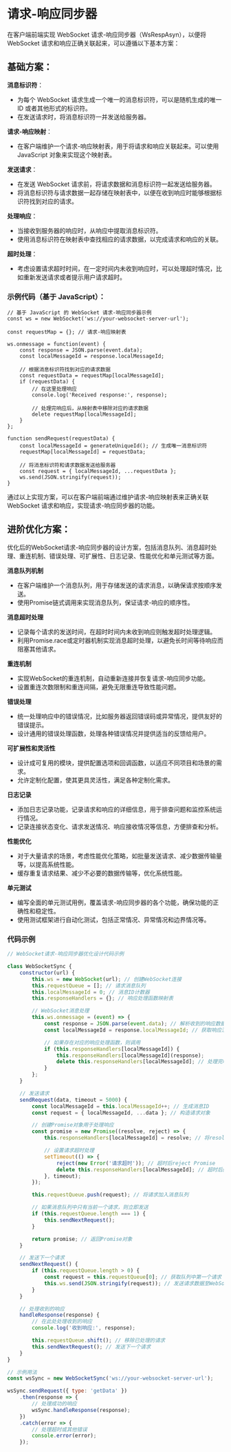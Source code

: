 # 请求-响应同步器

在客户端前端实现 WebSocket 请求-响应同步器（WsRespAsyn），以便将 WebSocket 请求和响应正确关联起来，可以遵循以下基本方案：

## 基础方案：

**消息标识符**：

- 为每个 WebSocket 请求生成一个唯一的消息标识符，可以是随机生成的唯一 ID 或者其他形式的标识符。
- 在发送请求时，将消息标识符一并发送给服务器。

**请求-响应映射**：

- 在客户端维护一个请求-响应映射表，用于将请求和响应关联起来。可以使用 JavaScript 对象来实现这个映射表。

**发送请求**：

- 在发送 WebSocket 请求前，将请求数据和消息标识符一起发送给服务器。
- 将消息标识符与请求数据一起存储在映射表中，以便在收到响应时能够根据标识符找到对应的请求。

**处理响应**：

- 当接收到服务器的响应时，从响应中提取消息标识符。
- 使用消息标识符在映射表中查找相应的请求数据，以完成请求和响应的关联。

**超时处理**：

- 考虑设置请求超时时间，在一定时间内未收到响应时，可以处理超时情况，比如重新发送请求或者提示用户请求超时。



### 示例代码（基于 JavaScript）：

```
// 基于 JavaScript 的 WebSocket 请求-响应同步器示例
const ws = new WebSocket('ws://your-websocket-server-url');

const requestMap = {}; // 请求-响应映射表

ws.onmessage = function(event) {
    const response = JSON.parse(event.data);
    const localMessageId = response.localMessageId;

    // 根据消息标识符找到对应的请求数据
    const requestData = requestMap[localMessageId];
    if (requestData) {
        // 在这里处理响应
        console.log('Received response:', response);

        // 处理完响应后，从映射表中移除对应的请求数据
        delete requestMap[localMessageId];
    }
};

function sendRequest(requestData) {
    const localMessageId = generateUniqueId(); // 生成唯一消息标识符
    requestMap[localMessageId] = requestData;

    // 将消息标识符和请求数据发送给服务器
    const request = { localMessageId, ...requestData };
    ws.send(JSON.stringify(request));
}
```

通过以上实现方案，可以在客户端前端通过维护请求-响应映射表来正确关联 WebSocket 请求和响应，实现请求-响应同步器的功能。







## 进阶优化方案：

优化后的WebSocket请求-响应同步器的设计方案，包括消息队列、消息超时处理、重连机制、错误处理、可扩展性、日志记录、性能优化和单元测试等方面。



**消息队列机制**

- 在客户端维护一个消息队列，用于存储发送的请求消息，以确保请求按顺序发送。
- 使用Promise链式调用来实现消息队列，保证请求-响应的顺序性。

**消息超时处理**

- 记录每个请求的发送时间，在超时时间内未收到响应则触发超时处理逻辑。
- 利用Promise.race或定时器机制实现消息超时处理，以避免长时间等待响应而阻塞其他请求。

**重连机制**

- 实现WebSocket的重连机制，自动重新连接并恢复请求-响应同步功能。
- 设置重连次数限制和重连间隔，避免无限重连导致性能问题。

**错误处理**

- 统一处理响应中的错误情况，比如服务器返回错误码或异常情况，提供友好的错误提示。
- 设计通用的错误处理函数，处理各种错误情况并提供适当的反馈给用户。

**可扩展性和灵活性**

- 设计成可复用的模块，提供配置选项和回调函数，以适应不同项目和场景的需求。
- 允许定制化配置，使其更具灵活性，满足各种定制化需求。

**日志记录**

- 添加日志记录功能，记录请求和响应的详细信息，用于排查问题和监控系统运行情况。
- 记录连接状态变化、请求发送情况、响应接收情况等信息，方便排查和分析。

**性能优化**

- 对于大量请求的场景，考虑性能优化策略，如批量发送请求、减少数据传输量等，以提高系统性能。
- 缓存重复请求结果、减少不必要的数据传输等，优化系统性能。

**单元测试**

- 编写全面的单元测试用例，覆盖请求-响应同步器的各个功能，确保功能的正确性和稳定性。
- 使用测试框架进行自动化测试，包括正常情况、异常情况和边界情况等。

### 代码示例

```javascript
// WebSocket请求-响应同步器优化设计代码示例

class WebSocketSync {
    constructor(url) {
        this.ws = new WebSocket(url); // 创建WebSocket连接
        this.requestQueue = []; // 请求消息队列
        this.localMessageId = 0; // 消息ID计数器
        this.responseHandlers = {}; // 响应处理函数映射表

        // WebSocket消息处理
        this.ws.onmessage = (event) => {
            const response = JSON.parse(event.data); // 解析收到的响应数据
            const localMessageId = response.localMessageId; // 获取响应消息ID

            // 如果存在对应的响应处理函数，则调用
            if (this.responseHandlers[localMessageId]) {
                this.responseHandlers[localMessageId](response);
                delete this.responseHandlers[localMessageId]; // 处理完响应后删除对应的处理函数
            }
        };
    }

    // 发送请求
    sendRequest(data, timeout = 5000) {
        const localMessageId = this.localMessageId++; // 生成消息ID
        const request = { localMessageId, ...data }; // 构造请求对象

        // 创建Promise对象用于处理响应
        const promise = new Promise((resolve, reject) => {
            this.responseHandlers[localMessageId] = resolve; // 将resolve函数存入响应处理函数映射表

            // 设置请求超时处理
            setTimeout(() => {
                reject(new Error('请求超时')); // 超时后reject Promise
                delete this.responseHandlers[localMessageId]; // 超时后删除对应的响应处理函数
            }, timeout);
        });

        this.requestQueue.push(request); // 将请求加入消息队列

        // 如果消息队列中只有当前一个请求，则立即发送
        if (this.requestQueue.length === 1) {
            this.sendNextRequest();
        }

        return promise; // 返回Promise对象
    }

    // 发送下一个请求
    sendNextRequest() {
        if (this.requestQueue.length > 0) {
            const request = this.requestQueue[0]; // 获取队列中第一个请求
            this.ws.send(JSON.stringify(request)); // 发送请求数据至WebSocket服务器
        }
    }

    // 处理收到的响应
    handleResponse(response) {
        // 在此处处理收到的响应
        console.log('收到响应:', response);

        this.requestQueue.shift(); // 移除已处理的请求
        this.sendNextRequest(); // 发送下一个请求
    }
}

// 示例用法
const wsSync = new WebSocketSync('ws://your-websocket-server-url');

wsSync.sendRequest({ type: 'getData' })
    .then(response => {
        // 处理成功的响应
        wsSync.handleResponse(response);
    })
    .catch(error => {
        // 处理超时或其他错误
        console.error(error);
    });
```

